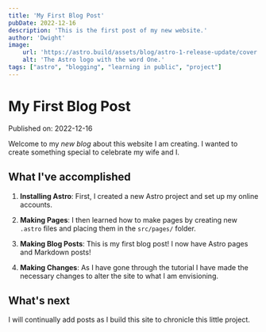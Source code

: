 ```yaml
---
title: 'My First Blog Post'
pubDate: 2022-12-16
description: 'This is the first post of my new website.'
author: 'Dwight'
image:
    url: 'https://astro.build/assets/blog/astro-1-release-update/cover.jpeg' 
    alt: 'The Astro logo with the word One.'
tags: ["astro", "blogging", "learning in public", "project"]
---
```

# My First Blog Post

Published on: 2022-12-16

Welcome to my _new blog_ about this website I am creating. I wanted to create something special to celebrate my wife and I.

## What I've accomplished

1. **Installing Astro**: First, I created a new Astro project and set up my online accounts.

2. **Making Pages**: I then learned how to make pages by creating new `.astro` files and placing them in the `src/pages/` folder.

3. **Making Blog Posts**: This is my first blog post! I now have Astro pages and Markdown posts!
   
4. **Making Changes**: As I have gone through the tutorial I have made the necessary changes to alter the site to what I am envisioning. 

## What's next

I will continually add posts as I build this site to chronicle this little project. 